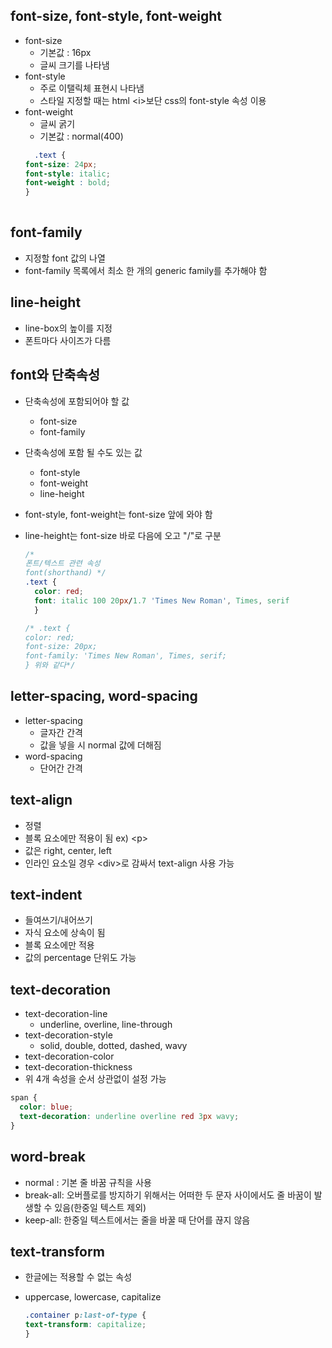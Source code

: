 ## font-size, font-style, font-weight
  - font-size
    - 기본값 : 16px
    - 글씨 크기를 나타냄
  - font-style
    - 주로 이탤릭체 표현시 나타냄
    - 스타일 지정할 때는 html &lt;i&gt;보단 css의 font-style 속성 이용
  - font-weight
    - 글씨 굵기
    - 기본값 : normal(400)
    ```css
      .text {
    font-size: 24px;
    font-style: italic;
    font-weight : bold;
    }
   
    ```

## font-family
- 지정할 font 값의 나열
- font-family 목록에서 최소 한 개의 generic family를 추가해야 함

## line-height
- line-box의 높이를 지정
- 폰트마다 사이즈가 다름

## font와 단축속성
- 단축속성에 포함되어야 할 값
  - font-size
  - font-family
- 단축속성에 포함 될 수도 있는 값
  - font-style
  - font-weight
  - line-height
- font-style, font-weight는 font-size 앞에 와야 함
- line-height는 font-size 바로 다음에 오고 "/"로 구분

  ```css
  /* 
  폰트/텍스트 관련 속성
  font(shorthand) */
  .text {
    color: red;
    font: italic 100 20px/1.7 'Times New Roman', Times, serif
    }

  /* .text {
  color: red;
  font-size: 20px;
  font-family: 'Times New Roman', Times, serif;
  } 위와 같다*/
  ```

## letter-spacing, word-spacing

- letter-spacing
  - 글자간 간격
  - 값을 넣을 시 normal 값에 더해짐
- word-spacing
  - 단어간 간격

## text-align
- 정렬
- 블록 요소에만 적용이 됨 ex) &lt;p&gt;
- 값은 right, center, left
- 인라인 요소일 경우 &lt;div&gt;로 감싸서 text-align 사용 가능

## text-indent
- 들여쓰기/내어쓰기
- 자식 요소에 상속이 됨
- 블록 요소에만 적용
- 값의 percentage 단위도 가능

## text-decoration
- text-decoration-line
  - underline, overline, line-through
- text-decoration-style
  - solid, double, dotted, dashed, wavy
- text-decoration-color
- text-decoration-thickness
- 위 4개 속성을 순서 상관없이 설정 가능

```css
span {
  color: blue;
  text-decoration: underline overline red 3px wavy;
}
```

## word-break

- normal : 기본 줄 바꿈 규칙을 사용
- break-all: 오버플로를 방지하기 위해서는 어떠한 두 문자 사이에서도 줄 바꿈이 발생할 수 있음(한중일 텍스트 제외)
- keep-all: 한중일 텍스트에서는 줄을 바꿀 때 단어를 끊지 않음

## text-transform
- 한글에는 적용할 수 없는 속성
- uppercase, lowercase, capitalize

  ```css
  .container p:last-of-type {
  text-transform: capitalize;
  }
  ```
